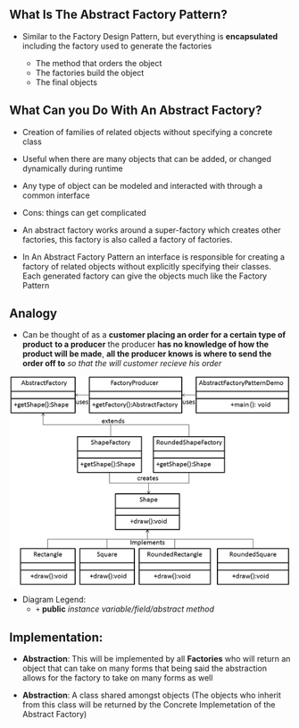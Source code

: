 ## What Is The Abstract Factory Pattern?

* Similar to the Factory Design Pattern, but everything is
  **encapsulated** including the factory used to generate the
  factories

  * The method that orders the object
  * The factories build the object
  * The final objects

## What Can you Do With An Abstract Factory?

* Creation of families of related objects without specifying a concrete class

* Useful when there are many objects that can be added, or changed dynamically during runtime

* Any type of object can be modeled and interacted with through a common interface

* Cons: things can get complicated

* An abstract factory works around a super-factory which creates other factories, this factory is also called a factory of factories.

* In An Abstract Factory Pattern an interface is responsible for creating a factory of related objects without explicitly specifying their classes. Each generated factory can give the objects much like the Factory Pattern

## Analogy

* Can be thought of as a **customer placing an order for a certain
  type of product** **to a producer** the producer **has no knowledge
  of how the product will be made**, **all the producer knows is where
  to send the order off to** _so that the will customer recieve his order_

![Abstract_Factory_Design_Pattern_Diagram](res/Abstract-Factory-Pattern-UML-Diagram.jpg)

* Diagram Legend:
  * `+` **public** _instance variable/field/abstract method_


## Implementation:

* **Abstraction**: This will be implemented by all **Factories** who
  will return an object that can take on many forms that being said
  the abstraction allows for the factory to take on many forms as well

* **Abstraction**:  A class shared amongst objects (The objects who
  inherit from this class will be returned by the Concrete Implemetation
  of the Abstract Factory)